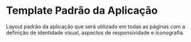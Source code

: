 # Template Padrão da Aplicação


Layout padrão da aplicação que será utilizado em todas as páginas com a definição de identidade visual, aspectos de responsividade e iconografia.

